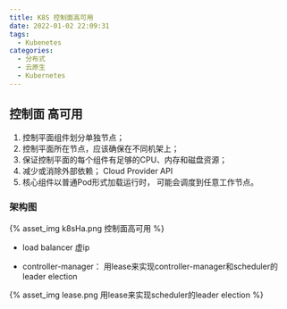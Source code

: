 ```yaml
---
title: K8S 控制面高可用
date: 2022-01-02 22:09:31
tags:
  - Kubenetes
categories:
  - 分布式 
  - 云原生
  - Kubernetes
---
```


<p></p>
<!-- more -->


##  控制面 高可用

1. 控制平面组件划分单独节点；
2. 控制平面所在节点，应该确保在不同机架上；
3. 保证控制平面的每个组件有足够的CPU、内存和磁盘资源；
4. 减少或消除外部依赖； Cloud Provider API
5. 核心组件以普通Pod形式加载运行时， 可能会调度到任意工作节点。


### 架构图

{% asset_img  k8sHa.png  控制面高可用  %}

+ load balancer 
     虚ip

+ controller-manager： 
   用lease来实现controller-manager和scheduler的leader election

{% asset_img  lease.png  用lease来实现scheduler的leader election  %}







